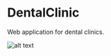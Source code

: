 # DentalClinic
Web application for dental clinics. 

![alt text](https://i.ibb.co/5kcCQgN/dentacare.jpg)
